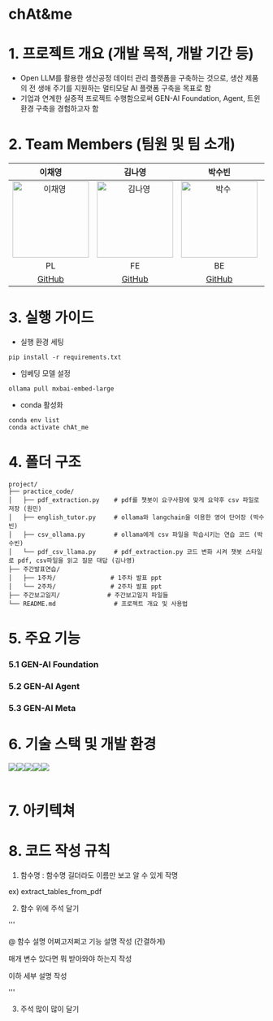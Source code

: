 # chAt&me

# 1. 프로젝트 개요 (개발 목적, 개발 기간 등)

- Open LLM를 활용한 생산공정 데이터 관리 플랫폼을 구축하는 것으로, 생산 제품의 전 생애 주기를 지원하는 멀티모달 AI 플랫폼 구축을 목표로 함
- 기업과 연계한 실증적 프로젝트 수행함으로써 GEN-AI Foundation, Agent, 트윈 환경 구축을 경험하고자 함

# 2. Team Members (팀원 및 팀 소개)
  
| 이채영 | 김나영 | 박수빈 | 원민 |
|:------:|:------:|:------:|:------:|
| <img src="https://github.com/user-attachments/assets/86b2f0a0-4f78-4295-b312-8b93bfe75287" alt="이채영" width="150"> | <img src="https://github.com/user-attachments/assets/d222b45a-2d3a-41e3-b1f5-cc8cea8e61d6" alt="김나영" width="150"> | <img src="https://github.com/user-attachments/assets/7cbaa641-332f-495d-b3fc-a27679eeb173" alt="박수" width="150"> | <img src="https://github.com/user-attachments/assets/409d635f-9ffb-4aee-9330-bf4ab14b43af" alt="원민" width="150"> |
| PL | FE | BE | AI |
| [GitHub](https://github.com/yichaeyoung) | [GitHub](https://github.com/knyjs0710) | [GitHub](https://github.com/ps9b) | [GitHub](https://github.com/wonmin9211) |


# 3. 실행 가이드

- 실행 환경 세팅

```plaintext
pip install -r requirements.txt
```

- 임베딩 모델 설정

```plaintext
ollama pull mxbai-embed-large
```

- conda 활성화

```plaintext
conda env list
conda activate chAt_me
```
# 4. 폴더 구조

```plaintext
project/
├── practice_code/
│   ├── pdf_extraction.py    # pdf를 챗봇이 요구사항에 맞게 요약후 csv 파일로 저장 (원민)
│   ├── english_tutor.py     # ollama와 langchain을 이용한 영어 단어장 (박수빈)
│   ├── csv_ollama.py        # ollama에게 csv 파일을 학습시키는 연습 코드 (박수빈)
│   └── pdf_csv_llama.py     # pdf_extraction.py 코드 변화 시켜 챗봇 스타일로 pdf, csv파일을 읽고 질문 대답 (김나영)
├── 주간발표연습/
│   ├── 1주차/               # 1주차 발표 ppt
│   └── 2주차/               # 2주차 발표 ppt
├── 주간보고일지/             # 주간보고일지 파일들
└── README.md                # 프로젝트 개요 및 사용법
```

# 5. 주요 기능

### 5.1 GEN-AI Foundation

### 5.2 GEN-AI Agent

### 5.3 GEN-AI Meta

# 6. 기술 스택 및 개발 환경

<div style="display:flex; flex-direction:row;">
  <img src="https://img.shields.io/badge/Python-3776AB?style=flat&logo=Python&logoColor=white" />
  <img src="https://img.shields.io/badge/LangChain-1C3C3C?style=flat&logo=LangChain&logoColor=white" />
  <img src="https://img.shields.io/badge/visual%20studio%20code-%23007ACC.svg?&style=flat&logo=visual%20studio%20code&logoColor=white" />
  <img src="https://img.shields.io/badge/github-%23181717.svg?&style=flaat&logo=github&logoColor=white" />
  <img src="https://img.shields.io/badge/notion-%23000000.svg?&style=flat&logo=notion&logoColor=white" />
</div><br>

# 7. 아키텍쳐

# 8. 코드 작성 규칙
1. 함수명 : 함수명 길더라도 이름만 보고 알 수 있게 작명

  ex) extract_tables_from_pdf

2. 함수 위에 주석 달기

  '''
  
  @ 함수 설명 어쩌고저쩌고 기능 설명 작성 (간결하게)
  
  매개 변수 있다면 뭐 받아와야 하는지 작성
  
  이하 세부 설명 작성
  
  '''
  
3. 주석 많이 많이 달기
